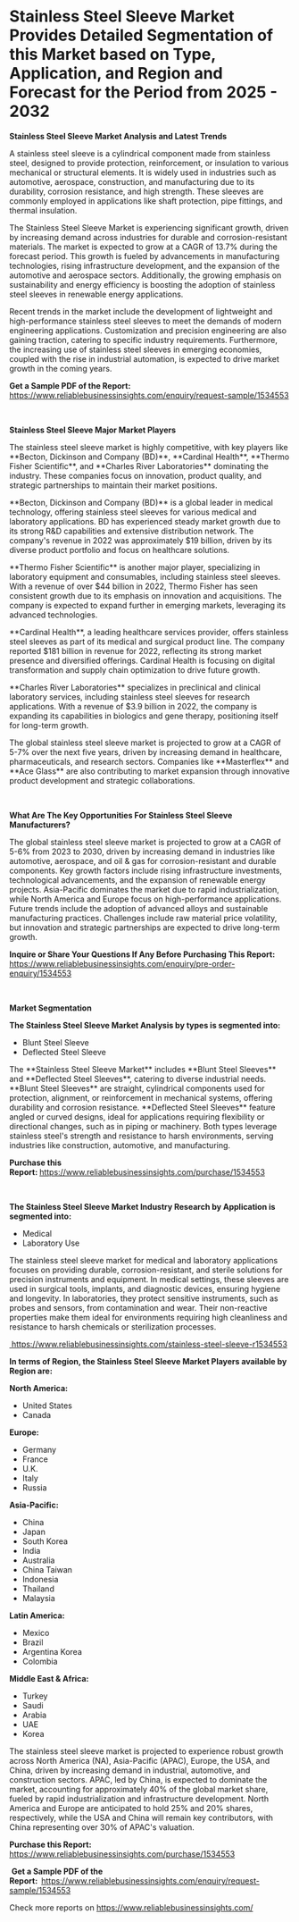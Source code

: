 <p><h1>Stainless Steel Sleeve Market Provides Detailed Segmentation of this Market based on Type, Application, and Region and Forecast for the Period from 2025 - 2032</h1></p><p><strong>Stainless Steel Sleeve Market Analysis and Latest Trends</strong></p>
<p><p>A stainless steel sleeve is a cylindrical component made from stainless steel, designed to provide protection, reinforcement, or insulation to various mechanical or structural elements. It is widely used in industries such as automotive, aerospace, construction, and manufacturing due to its durability, corrosion resistance, and high strength. These sleeves are commonly employed in applications like shaft protection, pipe fittings, and thermal insulation.</p><p>The Stainless Steel Sleeve Market is experiencing significant growth, driven by increasing demand across industries for durable and corrosion-resistant materials. The market is expected to grow at a CAGR of 13.7% during the forecast period. This growth is fueled by advancements in manufacturing technologies, rising infrastructure development, and the expansion of the automotive and aerospace sectors. Additionally, the growing emphasis on sustainability and energy efficiency is boosting the adoption of stainless steel sleeves in renewable energy applications.</p><p>Recent trends in the market include the development of lightweight and high-performance stainless steel sleeves to meet the demands of modern engineering applications. Customization and precision engineering are also gaining traction, catering to specific industry requirements. Furthermore, the increasing use of stainless steel sleeves in emerging economies, coupled with the rise in industrial automation, is expected to drive market growth in the coming years.</p></p>
<p><strong>Get a Sample PDF of the Report:&nbsp;</strong> <a href="https://www.reliablebusinessinsights.com/enquiry/request-sample/1534553?utm_campaign=2032&utm_medium=2&utm_source=Github&utm_content=ia&utm_term=26012025&utm_id=stainless-steel-sleeve">https://www.reliablebusinessinsights.com/enquiry/request-sample/1534553</a></p>
<p>&nbsp;</p>
<p><strong>Stainless Steel Sleeve Major Market Players</strong></p>
<p><p>The stainless steel sleeve market is highly competitive, with key players like **Becton, Dickinson and Company (BD)**, **Cardinal Health**, **Thermo Fisher Scientific**, and **Charles River Laboratories** dominating the industry. These companies focus on innovation, product quality, and strategic partnerships to maintain their market positions.</p><p>**Becton, Dickinson and Company (BD)** is a global leader in medical technology, offering stainless steel sleeves for various medical and laboratory applications. BD has experienced steady market growth due to its strong R&D capabilities and extensive distribution network. The company's revenue in 2022 was approximately $19 billion, driven by its diverse product portfolio and focus on healthcare solutions.</p><p>**Thermo Fisher Scientific** is another major player, specializing in laboratory equipment and consumables, including stainless steel sleeves. With a revenue of over $44 billion in 2022, Thermo Fisher has seen consistent growth due to its emphasis on innovation and acquisitions. The company is expected to expand further in emerging markets, leveraging its advanced technologies.</p><p>**Cardinal Health**, a leading healthcare services provider, offers stainless steel sleeves as part of its medical and surgical product line. The company reported $181 billion in revenue for 2022, reflecting its strong market presence and diversified offerings. Cardinal Health is focusing on digital transformation and supply chain optimization to drive future growth.</p><p>**Charles River Laboratories** specializes in preclinical and clinical laboratory services, including stainless steel sleeves for research applications. With a revenue of $3.9 billion in 2022, the company is expanding its capabilities in biologics and gene therapy, positioning itself for long-term growth.</p><p>The global stainless steel sleeve market is projected to grow at a CAGR of 5-7% over the next five years, driven by increasing demand in healthcare, pharmaceuticals, and research sectors. Companies like **Masterflex** and **Ace Glass** are also contributing to market expansion through innovative product development and strategic collaborations.</p></p>
<p>&nbsp;</p>
<p><strong>What Are The Key Opportunities For Stainless Steel Sleeve Manufacturers?</strong></p>
<p><p>The global stainless steel sleeve market is projected to grow at a CAGR of 5-6% from 2023 to 2030, driven by increasing demand in industries like automotive, aerospace, and oil & gas for corrosion-resistant and durable components. Key growth factors include rising infrastructure investments, technological advancements, and the expansion of renewable energy projects. Asia-Pacific dominates the market due to rapid industrialization, while North America and Europe focus on high-performance applications. Future trends include the adoption of advanced alloys and sustainable manufacturing practices. Challenges include raw material price volatility, but innovation and strategic partnerships are expected to drive long-term growth.</p></p>
<p><strong>Inquire or Share Your Questions If Any Before Purchasing This Report:</strong> <a href="https://www.reliablebusinessinsights.com/enquiry/pre-order-enquiry/1534553?utm_campaign=2032&utm_medium=2&utm_source=Github&utm_content=ia&utm_term=26012025&utm_id=stainless-steel-sleeve">https://www.reliablebusinessinsights.com/enquiry/pre-order-enquiry/1534553</a></p>
<p>&nbsp;</p>
<p><strong>Market Segmentation</strong></p>
<p><strong>The Stainless Steel Sleeve Market Analysis by types is segmented into:</strong></p>
<p><ul><li>Blunt Steel Sleeve</li><li>Deflected Steel Sleeve</li></ul></p>
<p><p>The **Stainless Steel Sleeve Market** includes **Blunt Steel Sleeves** and **Deflected Steel Sleeves**, catering to diverse industrial needs. **Blunt Steel Sleeves** are straight, cylindrical components used for protection, alignment, or reinforcement in mechanical systems, offering durability and corrosion resistance. **Deflected Steel Sleeves** feature angled or curved designs, ideal for applications requiring flexibility or directional changes, such as in piping or machinery. Both types leverage stainless steel's strength and resistance to harsh environments, serving industries like construction, automotive, and manufacturing.</p></p>
<p><strong>Purchase this Report:&nbsp;</strong><a href="https://www.reliablebusinessinsights.com/purchase/1534553?utm_campaign=2032&utm_medium=2&utm_source=Github&utm_content=ia&utm_term=26012025&utm_id=stainless-steel-sleeve">https://www.reliablebusinessinsights.com/purchase/1534553</a></p>
<p>&nbsp;</p>
<p><strong>The Stainless Steel Sleeve Market Industry Research by Application is segmented into:</strong></p>
<p><ul><li>Medical</li><li>Laboratory Use</li></ul></p>
<p><p>The stainless steel sleeve market for medical and laboratory applications focuses on providing durable, corrosion-resistant, and sterile solutions for precision instruments and equipment. In medical settings, these sleeves are used in surgical tools, implants, and diagnostic devices, ensuring hygiene and longevity. In laboratories, they protect sensitive instruments, such as probes and sensors, from contamination and wear. Their non-reactive properties make them ideal for environments requiring high cleanliness and resistance to harsh chemicals or sterilization processes.</p></p>
<p><a href="https://www.reliablebusinessinsights.com/stainless-steel-sleeve-r1534553?utm_campaign=2032&utm_medium=2&utm_source=Github&utm_content=ia&utm_term=26012025&utm_id=stainless-steel-sleeve">&nbsp;https://www.reliablebusinessinsights.com/stainless-steel-sleeve-r1534553</a></p>
<p><strong>In terms of Region, the Stainless Steel Sleeve Market Players available by Region are:</strong></p>
<p>
    <p> <strong> North America: </strong>
        <ul>
            <li>United States</li>
            <li>Canada</li>
        </ul>
        </p> 
    <p> <strong> Europe: </strong>
        <ul>
            <li>Germany</li>
            <li>France</li>
            <li>U.K.</li>
            <li>Italy</li>
            <li>Russia</li>
        </ul>
        </p> 
    <p> <strong> Asia-Pacific: </strong>
        <ul>
            <li>China</li>
            <li>Japan</li>
            <li>South Korea</li>
            <li>India</li>
            <li>Australia</li>
            <li>China Taiwan</li>
            <li>Indonesia</li>
            <li>Thailand</li>
            <li>Malaysia</li>
        </ul>
        </p> 
    <p> <strong> Latin America: </strong>
        <ul>
            <li>Mexico</li>
            <li>Brazil</li>
            <li>Argentina Korea</li>
            <li>Colombia</li>
        </ul>
        </p> 
    <p> <strong> Middle East & Africa: </strong>
        <ul>
            <li>Turkey</li>
            <li>Saudi</li>
            <li>Arabia</li>
            <li>UAE</li>
            <li>Korea</li>
        </ul>
    </p>
    </p>
<p><p>The stainless steel sleeve market is projected to experience robust growth across North America (NA), Asia-Pacific (APAC), Europe, the USA, and China, driven by increasing demand in industrial, automotive, and construction sectors. APAC, led by China, is expected to dominate the market, accounting for approximately 40% of the global market share, fueled by rapid industrialization and infrastructure development. North America and Europe are anticipated to hold 25% and 20% shares, respectively, while the USA and China will remain key contributors, with China representing over 30% of APAC's valuation.</p></p>
<p><strong>Purchase this Report: </strong><a href="https://www.reliablebusinessinsights.com/purchase/1534553?utm_campaign=2032&utm_medium=2&utm_source=Github&utm_content=ia&utm_term=26012025&utm_id=stainless-steel-sleeve">https://www.reliablebusinessinsights.com/purchase/1534553</a></p>
<p>&nbsp;<strong>Get a Sample PDF of the Report:&nbsp;&nbsp;</strong><a href="https://www.reliablebusinessinsights.com/enquiry/request-sample/1534553?utm_campaign=2032&utm_medium=2&utm_source=Github&utm_content=ia&utm_term=26012025&utm_id=stainless-steel-sleeve">https://www.reliablebusinessinsights.com/enquiry/request-sample/1534553</a></p>
<p><strong></strong></p>
<p>Check more reports on <a href="https://www.reliablebusinessinsights.com/?utm_campaign=2032&utm_medium=2&utm_source=Github&utm_content=ia&utm_term=26012025&utm_id=stainless-steel-sleeve">https://www.reliablebusinessinsights.com/</a></p>